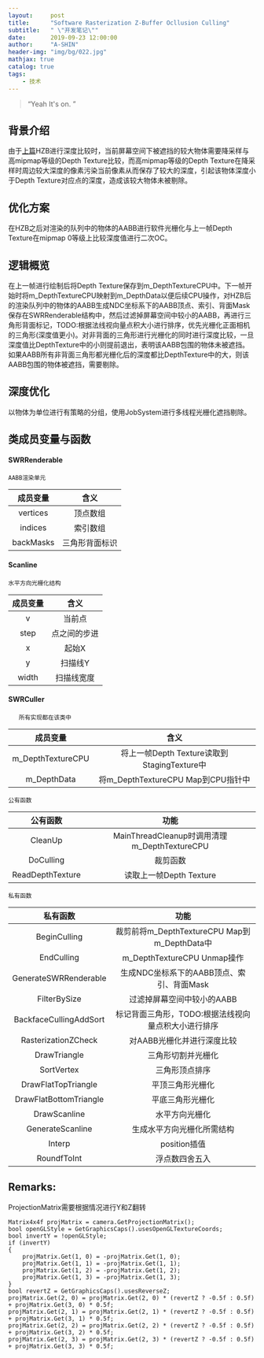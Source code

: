 ```yaml
---
layout:     post
title:      "Software Rasterization Z-Buffer Ocllusion Culling"
subtitle:   " \"开发笔记\""
date:       2019-09-23 12:00:00
author:     "A-SHIN"
header-img: "img/bg/022.jpg"
mathjax: true
catalog: true
tags:
    - 技术
---
```


> “Yeah It's on. ”

## 背景介绍  
由于[上篇](https://huangx916.github.io/2019/09/16/hzb/)HZB进行深度比较时，当前屏幕空间下被遮挡的较大物体需要降采样与高mipmap等级的Depth Texture比较，而高mipmap等级的Depth Texture在降采样时周边较大深度的像素污染当前像素从而保存了较大的深度，引起该物体深度小于Depth Texture对应点的深度，造成该较大物体未被剔除。

## 优化方案
在HZB之后对渲染的队列中的物体的AABB进行软件光栅化与上一帧Depth Texture在mipmap 0等级上比较深度值进行二次OC。

## 逻辑概览
在上一帧进行绘制后将Depth Texture保存到m_DepthTextureCPU中。下一帧开始时将m_DepthTextureCPU映射到m_DepthData以便后续CPU操作，对HZB后的渲染队列中的物体的AABB生成NDC坐标系下的AABB顶点、索引、背面Mask保存在SWRRenderable结构中，然后过滤掉屏幕空间中较小的AABB，再进行三角形背面标记，TODO:根据法线视向量点积大小进行排序，优先光栅化正面相机的三角形(深度值更小)。对非背面的三角形进行光栅化的同时进行深度比较，一旦深度值比DepthTexture中的小则提前退出，表明该AABB包围的物体未被遮挡。如果AABB所有非背面三角形都光栅化后的深度都比DepthTexture中的大，则该AABB包围的物体被遮挡，需要剔除。

## 深度优化
以物体为单位进行有策略的分组，使用JobSystem进行多线程光栅化遮挡剔除。

## 类成员变量与函数
#### SWRRenderable
    AABB渲染单元
成员变量 | 含义  
:-: | :-:
vertices | 顶点数组 |  
indices	| 索引数组 |  
backMasks | 三角形背面标识 |  

#### Scanline
    水平方向光栅化结构
成员变量 | 含义  
:-: | :-:
v | 当前点
step | 点之间的步进
x | 起始X
y | 扫描线Y
width | 扫描线宽度

#### SWRCuller
       所有实现都在该类中
成员变量 | 含义  
:-: | :-:
m_DepthTextureCPU | 将上一帧Depth Texture读取到StagingTexture中
m_DepthData	| 将m_DepthTextureCPU Map到CPU指针中

    公有函数
公有函数 | 功能  
:-: | :-:
CleanUp	| MainThreadCleanup时调用清理m_DepthTextureCPU
DoCulling |	裁剪函数
ReadDepthTexture |	读取上一帧Depth Texture

    私有函数
私有函数 | 功能  
:-: | :-:
BeginCulling | 裁剪前将m_DepthTextureCPU Map到m_DepthData中
EndCulling | m_DepthTextureCPU Unmap操作
GenerateSWRRenderable | 生成NDC坐标系下的AABB顶点、索引、背面Mask
FilterBySize | 过滤掉屏幕空间中较小的AABB
BackfaceCullingAddSort | 标记背面三角形，TODO:根据法线视向量点积大小进行排序
RasterizationZCheck |	对AABB光栅化并进行深度比较
DrawTriangle | 三角形切割并光栅化
SortVertex | 三角形顶点排序
DrawFlatTopTriangle | 平顶三角形光栅化
DrawFlatBottomTriangle | 平底三角形光栅化
DrawScanline | 水平方向光栅化
GenerateScanline | 生成水平方向光栅化所需结构
Interp | position插值
RoundfToInt | 浮点数四舍五入

## Remarks:
ProjectionMatrix需要根据情况进行Y和Z翻转
```
Matrix4x4f projMatrix = camera.GetProjectionMatrix();
bool openGLStyle = GetGraphicsCaps().usesOpenGLTextureCoords;
bool invertY = !openGLStyle;
if (invertY)
{
	projMatrix.Get(1, 0) = -projMatrix.Get(1, 0);
	projMatrix.Get(1, 1) = -projMatrix.Get(1, 1);
	projMatrix.Get(1, 2) = -projMatrix.Get(1, 2);
	projMatrix.Get(1, 3) = -projMatrix.Get(1, 3);
}
bool revertZ = GetGraphicsCaps().usesReverseZ;
projMatrix.Get(2, 0) = projMatrix.Get(2, 0) * (revertZ ? -0.5f : 0.5f) + projMatrix.Get(3, 0) * 0.5f;
projMatrix.Get(2, 1) = projMatrix.Get(2, 1) * (revertZ ? -0.5f : 0.5f) + projMatrix.Get(3, 1) * 0.5f;
projMatrix.Get(2, 2) = projMatrix.Get(2, 2) * (revertZ ? -0.5f : 0.5f) + projMatrix.Get(3, 2) * 0.5f;
projMatrix.Get(2, 3) = projMatrix.Get(2, 3) * (revertZ ? -0.5f : 0.5f) + projMatrix.Get(3, 3) * 0.5f;
```